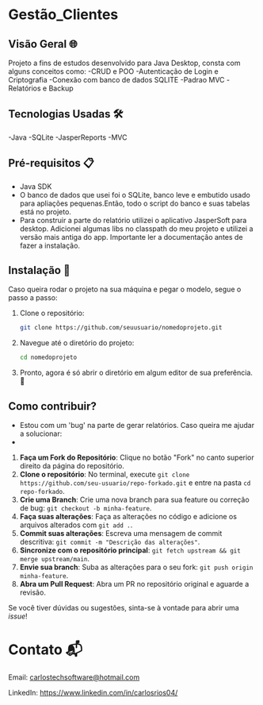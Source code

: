 # Gestão_Clientes

## Visão Geral 🌐
Projeto a fins de estudos desenvolvido para Java Desktop, consta com alguns conceitos como:
-CRUD e POO
-Autenticação de Login e Criptografia
-Conexão com banco de dados SQLITE
-Padrao MVC
-Relatórios e Backup

## Tecnologias Usadas 🛠️
-Java
-SQLite
-JasperReports
-MVC

## Pré-requisitos 📋
- Java SDK
- O banco de dados que usei foi o SQLite, banco leve e embutido usado para apliações pequenas.Então, todo o script do banco e suas tabelas está no projeto.
- Para construir a parte do relatório utilizei o aplicativo JasperSoft para desktop. Adicionei algumas libs no classpath do meu projeto e utilizei a versão mais antiga do app.
Importante ler a documentação antes de fazer a instalação. 

## Instalação 🚀
Caso queira rodar o projeto na sua máquina e pegar o modelo, segue o passo a passo:

1. Clone o repositório:
   ```bash
   git clone https://github.com/seuusuario/nomedoprojeto.git

2. Navegue até o diretório do projeto:
   ```bash
   cd nomedoprojeto

3. Pronto, agora é só abrir o diretório em algum editor de sua preferência. 🤝


## Como contribuir?
- Estou com um 'bug' na parte de gerar relatórios. Caso queira me ajudar a solucionar:
- 
1. **Faça um Fork do Repositório**: Clique no botão "Fork" no canto superior direito da página do repositório.
2. **Clone o repositório**: No terminal, execute `git clone https://github.com/seu-usuario/repo-forkado.git` e entre na pasta `cd repo-forkado`.
3. **Crie uma Branch**: Crie uma nova branch para sua feature ou correção de bug: `git checkout -b minha-feature`.
4. **Faça suas alterações**: Faça as alterações no código e adicione os arquivos alterados com `git add .`.
5. **Commit suas alterações**: Escreva uma mensagem de commit descritiva: `git commit -m "Descrição das alterações"`.
6. **Sincronize com o repositório principal**: `git fetch upstream && git merge upstream/main`.
7. **Envie sua branch**: Suba as alterações para o seu fork: `git push origin minha-feature`.
8. **Abra um Pull Request**: Abra um PR no repositório original e aguarde a revisão.

Se você tiver dúvidas ou sugestões, sinta-se à vontade para abrir uma *issue*!

  

# Contato 📬
Email: carlostechsoftware@hotmail.com

LinkedIn: https://www.linkedin.com/in/carlosrios04/
